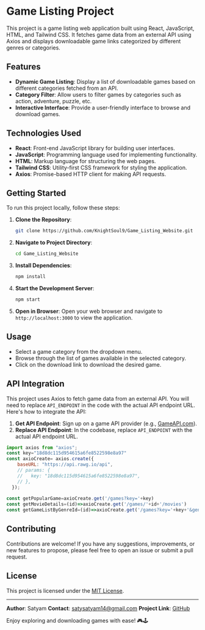 # Game Listing Project

This project is a game listing web application built using React, JavaScript, HTML, and Tailwind CSS. It fetches game data from an external API using Axios and displays downloadable game links categorized by different genres or categories.

## Features

- **Dynamic Game Listing**: Display a list of downloadable games based on different categories fetched from an API.
- **Category Filter**: Allow users to filter games by categories such as action, adventure, puzzle, etc.
- **Interactive Interface**: Provide a user-friendly interface to browse and download games.

## Technologies Used

- **React**: Front-end JavaScript library for building user interfaces.
- **JavaScript**: Programming language used for implementing functionality.
- **HTML**: Markup language for structuring the web pages.
- **Tailwind CSS**: Utility-first CSS framework for styling the application.
- **Axios**: Promise-based HTTP client for making API requests.

## Getting Started

To run this project locally, follow these steps:

1. **Clone the Repository**:
   ```bash
   git clone https://github.com/KnightSoul9/Game_Listing_Website.git
   ```

2. **Navigate to Project Directory**:
   ```bash
   cd Game_Listing_Website
   ```

3. **Install Dependencies**:
   ```bash
   npm install
   ```

4. **Start the Development Server**:
   ```bash
   npm start
   ```

5. **Open in Browser**:
   Open your web browser and navigate to `http://localhost:3000` to view the application.

## Usage

- Select a game category from the dropdown menu.
- Browse through the list of games available in the selected category.
- Click on the download link to download the desired game.

## API Integration

This project uses Axios to fetch game data from an external API. You will need to replace `API_ENDPOINT` in the code with the actual API endpoint URL. Here's how to integrate the API:

1. **Get API Endpoint**: Sign up on a game API provider (e.g., [GameAPI.com](https://gameapi.com/)).
2. **Replace API Endpoint**: In the codebase, replace `API_ENDPOINT` with the actual API endpoint URL.

```javascript
import axios from "axios";
const key="18d8dc115d954615a6fe8522598e8a97"
const axioCreate= axios.create({
    baseURL: "https://api.rawg.io/api",
    // params: {
    //   key: "18d8dc115d954615a6fe8522598e8a97",
    // },
  });
  
const getPopularGame=axioCreate.get('/games?key='+key)
const getMovieDetails=(id)=>axioCreate.get('/games/'+id+'/movies')
const getGameListByGenreId=(id)=>axioCreate.get('/games?key='+key+'&genres='+id)
```

## Contributing

Contributions are welcome! If you have any suggestions, improvements, or new features to propose, please feel free to open an issue or submit a pull request.

## License

This project is licensed under the [MIT License](LICENSE).

---

**Author**: Satyam 
**Contact**: satysatyam14@gmail.com
**Project Link**: [GitHub](https://github.com/KnightSoul9/Game_Listing_Website)

Enjoy exploring and downloading games with ease! 🎮🕹
